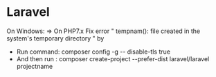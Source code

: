 # Laravel 

On Windows: 
=> On PHP7.x Fix error " tempnam(): file created in the system's temporary directory " by
   - Run command: composer config -g -- disable-tls true
   - And then run : composer create-project --prefer-dist laravel/laravel projectname 
